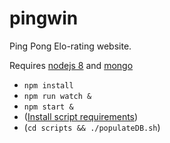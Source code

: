 # pingwin
Ping Pong Elo-rating website.

Requires [nodejs 8](nodejs.org) and [mongo](mongodb.com)

- `npm install`
- `npm run watch &`
- `npm start &`
- ([Install script requirements](https://github.com/pingwin-org/pingwin/blob/master/scripts/README.md))
- (`cd scripts && ./populateDB.sh`)
